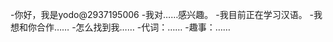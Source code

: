 -你好，我是yodo@2937195006
-我对……感兴趣。
-我目前正在学习汉语。
-我想和你合作……
-怎么找到我……
-代词：……
-趣事：……

<!---
2937195006/2937195006是一个特殊的存储库，因为它的'README. Mdyobilow（这个文件）出现在您的GitHub配置文件中。
您可以单击预览链接查看更改。
--->
